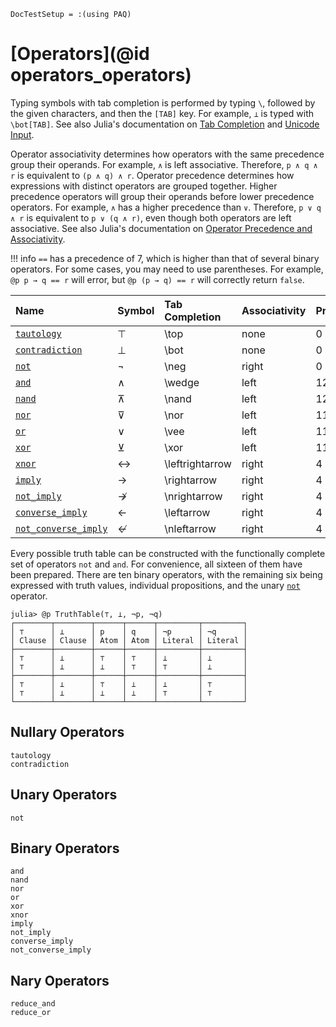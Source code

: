 
```@meta
DocTestSetup = :(using PAQ)
```

# [Operators](@id operators_operators)

Typing symbols with tab completion is performed by typing `\`, followed by the given characters, and then the `[TAB]` key. For example, `⊥` is typed with `\bot[TAB]`. See also Julia's documentation on [Tab Completion](https://docs.julialang.org/en/v1/stdlib/REPL/#Tab-completion) and [Unicode Input](https://docs.julialang.org/en/v1/manual/unicode-input/).

Operator associativity determines how operators with the same precedence group their operands. For example, `∧` is left associative. Therefore, `p ∧ q ∧ r` is equivalent to `(p ∧ q) ∧ r`. Operator precedence determines how expressions with distinct operators are grouped together. Higher precedence operators will group their operands before lower precedence operators. For example, `∧` has a higher precedence than `∨`. Therefore, `p ∨ q ∧ r` is equivalent to `p ∨ (q ∧ r)`, even though both operators are left associative. See also Julia's documentation on [Operator Precedence and Associativity](https://docs.julialang.org/en/v1/manual/mathematical-operations/#Operator-Precedence-and-Associativity).

!!! info
    `==` has a precedence of 7, which is higher than that of several binary operators. For some cases, you may need to use parentheses. For example, `@p p → q == r` will error, but `@p (p → q) == r` will correctly return `false`.

| Name                         | Symbol | Tab Completion   | Associativity | Precedence |
|:-----------------------------|:-------|:-----------------|:--------------|:-----------|
| [`tautology`](@ref)          | ⊤      | \\top            | none          | 0          |
| [`contradiction`](@ref)      | ⊥      | \\bot            | none          | 0          |
| [`not`](@ref)                | ¬      | \\neg            | right         | 0          |
| [`and`](@ref)                | ∧      | \\wedge          | left          | 12         |
| [`nand`](@ref)               | ⊼      | \\nand           | left          | 12         |
| [`nor`](@ref)                | ⊽      | \\nor            | left          | 11         |
| [`or`](@ref)                 | ∨      | \\vee            | left          | 11         |
| [`xor`](@ref)                | ⊻      | \\xor            | left          | 11         |
| [`xnor`](@ref)               | ↔      | \\leftrightarrow | right         | 4          |
| [`imply`](@ref)              | →      | \\rightarrow     | right         | 4          |
| [`not_imply`](@ref)          | ↛      | \\nrightarrow    | right         | 4          |
| [`converse_imply`](@ref)     | ←      | \\leftarrow      | right         | 4          |
| [`not_converse_imply`](@ref) | ↚      | \\nleftarrow     | right         | 4          |

Every possible truth table can be constructed with the functionally complete set of operators `not` and `and`. For convenience, all sixteen of them have been prepared. There are ten binary operators, with the remaining six being expressed with truth values, individual propositions, and the unary [`not`](@ref) operator.

```jldoctest
julia> @p TruthTable(⊤, ⊥, ¬p, ¬q)
┌────────┬────────┬──────┬──────┬─────────┬─────────┐
│ ⊤      │ ⊥      │ p    │ q    │ ¬p      │ ¬q      │
│ Clause │ Clause │ Atom │ Atom │ Literal │ Literal │
├────────┼────────┼──────┼──────┼─────────┼─────────┤
│ ⊤      │ ⊥      │ ⊤    │ ⊤    │ ⊥       │ ⊥       │
│ ⊤      │ ⊥      │ ⊥    │ ⊤    │ ⊤       │ ⊥       │
├────────┼────────┼──────┼──────┼─────────┼─────────┤
│ ⊤      │ ⊥      │ ⊤    │ ⊥    │ ⊥       │ ⊤       │
│ ⊤      │ ⊥      │ ⊥    │ ⊥    │ ⊤       │ ⊤       │
└────────┴────────┴──────┴──────┴─────────┴─────────┘
```

## Nullary Operators

```@docs
tautology
contradiction
```

## Unary Operators

<!-- identity -->
```@docs
not
```

## Binary Operators

```@docs
and
nand
nor
or
xor
xnor
imply
not_imply
converse_imply
not_converse_imply
```

## Nary Operators

```@docs
reduce_and
reduce_or
```
